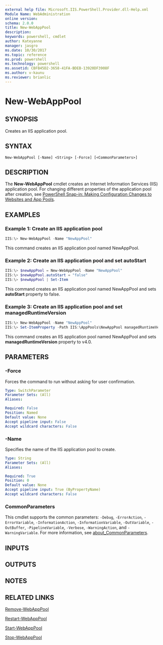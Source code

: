 ```yaml
---
external help file: Microsoft.IIS.PowerShell.Provider.dll-Help.xml
Module Name: WebAdministration
online version: 
schema: 2.0.0
title: New-WebAppPool
description: 
keywords: powershell, cmdlet
author: Kateyanne
manager: jasgro
ms.date: 10/30/2017
ms.topic: reference
ms.prod: powershell
ms.technology: powershell
ms.assetid: CBFB45D2-3658-41FA-BDEB-13920DF3908F
ms.author: v-kaunu
ms.reviewer: brianlic
---
```


# New-WebAppPool

## SYNOPSIS
Creates an IIS application pool.

## SYNTAX

```
New-WebAppPool [-Name] <String> [-Force] [<CommonParameters>]
```

## DESCRIPTION
The **New-WebAppPool** cmdlet creates an Internet Information Services (IIS) application pool. For changing different properties of the application pool after creation, see [PowerShell Snap-in: Making Configuration Changes to Websites and App Pools](https://docs.microsoft.com/iis/manage/powershell/powershell-snap-in-making-simple-configuration-changes-to-web-sites-and-application-pools).

## EXAMPLES

### Example 1: Create an IIS application pool
```powershell
IIS:\> New-WebAppPool -Name "NewAppPool"
```

This command creates an IIS application pool named NewAppPool.

### Example 2: Create an IIS application pool and set autoStart
```powershell
IIS:\> $newAppPool = New-WebAppPool -Name "NewAppPool"
IIS:\> $newAppPool.autoStart = "false"
IIS:\> $newAppPool | Set-Item
```

This command creates an IIS application pool named NewAppPool and sets **autoStart** property to false.

### Example 3: Create an IIS application pool and set managedRuntimeVersion
```powershell
IIS:\> New-WebAppPool -Name "NewAppPool"
IIS:\> Set-ItemProperty -Path IIS:\AppPools\NewAppPool managedRuntimeVersion "v4.0"
```

This command creates an IIS application pool named NewAppPool and sets **managedRuntimeVersion** property to v4.0.

## PARAMETERS

### -Force
Forces the command to run without asking for user confirmation.

```yaml
Type: SwitchParameter
Parameter Sets: (All)
Aliases: 

Required: False
Position: Named
Default value: None
Accept pipeline input: False
Accept wildcard characters: False
```

### -Name
Specifies the name of the IIS application pool to create.

```yaml
Type: String
Parameter Sets: (All)
Aliases: 

Required: True
Position: 0
Default value: None
Accept pipeline input: True (ByPropertyName)
Accept wildcard characters: False
```

### CommonParameters
This cmdlet supports the common parameters: `-Debug`, `-ErrorAction`, `-ErrorVariable`, `-InformationAction`, `-InformationVariable`, `-OutVariable`, `-OutBuffer`, `-PipelineVariable`, `-Verbose`, `-WarningAction`, and `-WarningVariable`. For more information, see [about_CommonParameters](https://go.microsoft.com/fwlink/?LinkID=113216).

## INPUTS

## OUTPUTS

## NOTES

## RELATED LINKS

[Remove-WebAppPool](./Remove-WebAppPool.md)

[Restart-WebAppPool](./Restart-WebAppPool.md)

[Start-WebAppPool](./Start-WebAppPool.md)

[Stop-WebAppPool](./Stop-WebAppPool.md)
